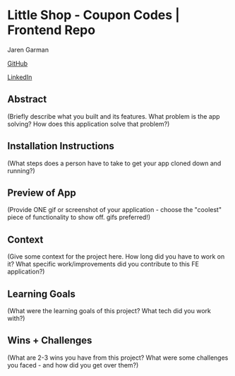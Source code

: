 # Little Shop - Coupon Codes | Frontend Repo

Jaren Garman

[GitHub](https://github.com/JarenGarman)

[LinkedIn](https://www.linkedin.com/in/jarengarman/)

## Abstract

(Briefly describe what you built and its features. What problem is the app solving? How does this application solve that problem?)

## Installation Instructions

(What steps does a person have to take to get your app cloned down and running?)

## Preview of App

(Provide ONE gif or screenshot of your application - choose the "coolest" piece of functionality to show off. gifs preferred!)

## Context

(Give some context for the project here. How long did you have to work on it? What specific work/improvements did you contribute to this FE application?)

## Learning Goals

(What were the learning goals of this project? What tech did you work with?)

## Wins + Challenges

(What are 2-3 wins you have from this project? What were some challenges you faced - and how did you get over them?)
